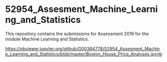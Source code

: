 # 52954_Assesment_Machine_Learning_and_Statistics
This repository contains the submissions for Assessment 2019 for the module Machine Learning and Statistics.


https://nbviewer.jupyter.org/github/G00364778/52954_Assesment_Machine_Learning_and_Statistics/blob/master/Boston_House_Price_Analyses.ipynb

